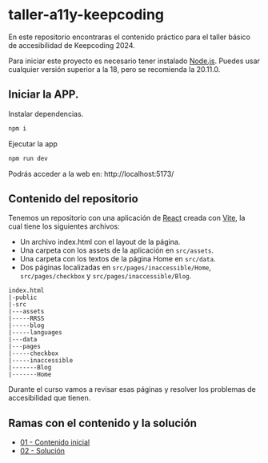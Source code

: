 # taller-a11y-keepcoding

En este repositorio encontraras el contenido práctico para el taller básico de accesibilidad de Keepcoding 2024.

Para iniciar este proyecto es necesario tener instalado [Node.js](https://nodejs.org/en). Puedes usar cualquier versión superior a la 18, pero se recomienda la 20.11.0.

## Iniciar la APP.

Instalar dependencias.

```bash
npm i
```

Ejecutar la app

```bash
npm run dev
```

Podrás acceder a la web en: http://localhost:5173/

## Contenido del repositorio

Tenemos un repositorio con una aplicación de [React](https://react.dev/) creada con [Vite](https://vitejs.dev/guide/), la cual tiene los siguientes archivos:

- Un archivo index.html con el layout de la página.
- Una carpeta con los assets de la aplicación en `src/assets`.
- Una carpeta con los textos de la página Home en `src/data`.
- Dos páginas localizadas en `src/pages/inaccessible/Home`, `src/pages/checkbox` y `src/pages/inaccessible/Blog`.

```
index.html
|-public
|-src
|---assets
|-----RRSS
|-----blog
|-----languages
|---data
|---pages
|-----checkbox
|-----inaccessible
|-------Blog
|-------Home
```

Durante el curso vamos a revisar esas páginas y resolver los problemas de accesibilidad que tienen.

## Ramas con el contenido y la solución

- [01 - Contenido inicial](https://github.com/kevinccbsg/taller-a11y-keepcoding/tree/01-init)
- [02 - Solución](https://github.com/kevinccbsg/taller-a11y-keepcoding/tree/02-solution)
